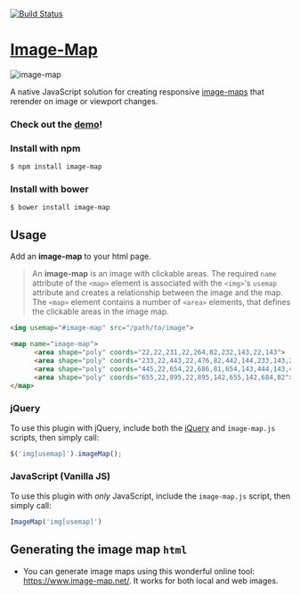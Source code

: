 [![Build Status](https://travis-ci.org/clarketm/image-map.svg?branch=master)](https://travis-ci.org/clarketm/image-map)

# [Image-Map](https://www.travismclarke.com/imagemap/) 

![image-map](https://www.travismclarke.com/imagemap/image-map-yellow.png "image-map")

A native JavaScript solution for creating responsive [image-maps](https://en.wikipedia.org/wiki/Image_map) that rerender on image or viewport changes.

### Check out the **[demo](https://www.travismclarke.com/imagemap/)**! 

### Install with npm
```shell
$ npm install image-map
```

### Install with bower
```shell
$ bower install image-map
```


## Usage
Add an **image-map** to your html page. 
> An **image-map** is an image with clickable areas. The required `name` attribute of the `<map>` element is associated with the `<img>`'s `usemap` attribute and creates a relationship between the image and the map. The `<map>` element contains a number of `<area>` elements, that defines the clickable areas in the image map.

```html
<img usemap="#image-map" src="/path/to/image">

<map name="image-map">
      <area shape="poly" coords="22,22,231,22,264,82,232,143,22,143">
      <area shape="poly" coords="233,22,443,22,476,82,442,144,233,143,264,82">
      <area shape="poly" coords="445,22,654,22,686,81,654,143,444,143,475,82">
      <area shape="poly" coords="655,22,895,22,895,142,655,142,684,82">
</map>
```

### jQuery
To use this plugin with jQuery, include both the [jQuery](https://jquery.com/) and `image-map.js` scripts, then simply call:
```js
$('img[usemap]').imageMap();
```

### JavaScript (Vanilla JS)
To use this plugin with *only* JavaScript, include the `image-map.js` script, then simply call:
```js
ImageMap('img[usemap]')
```
## Generating the image map `html`
* You can generate image maps using this wonderful online tool: https://www.image-map.net/. It works for both local and web images. 
